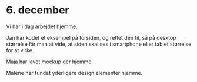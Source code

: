 # 6. december


Vi har i dag arbejdet hjemme.


Jan har kodet et eksempel på forsiden, og rettet den til, så på desktop størrelse får man at vide, at siden skal ses i smartphone eller tablet størrelse for at virke.

Maja har lavet mockup der hjemme.

Malene har fundet yderligere design elementer hjemme.